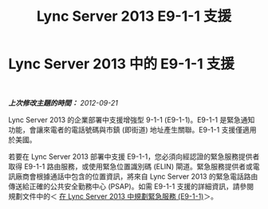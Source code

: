 ﻿---
title: Lync Server 2013 E9-1-1 支援
TOCTitle: E9-1-1 支援
ms:assetid: 1505daa5-ce84-4153-ae7f-8f70b324c43f
ms:mtpsurl: https://technet.microsoft.com/zh-tw/library/Gg398220(v=OCS.15)
ms:contentKeyID: 49290184
ms.date: 08/10/2015
mtps_version: v=OCS.15
ms.translationtype: HT
---

# Lync Server 2013 中的 E9-1-1 支援

 

_**上次修改主題的時間：** 2012-09-21_

Lync Server 2013 的企業部署中支援增強型 9-1-1 (E9-1-1)。E9-1-1 是緊急通知功能，會讓來電者的電話號碼與市鎮 (即街道) 地址產生關聯。E9-1-1 支援僅適用於美國。

若要在 Lync Server 2013 部署中支援 E9-1-1，您必須向經認證的緊急服務提供者取得 E9-1-1 路由服務，或使用緊急位置識別碼 (ELIN) 閘道。緊急服務提供者或電訊廠商會根據通話中包含的位置資訊，將來自 Lync Server 2013 的緊急電話路由傳送給正確的公共安全勤務中心 (PSAP)。如需 E9-1-1 支援的詳細資訊，請參閱規劃文件中的＜ [在 Lync Server 2013 中規劃緊急服務 (E9-1-1)](lync-server-2013-planning-for-emergency-services-e9-1-1.md)＞。

